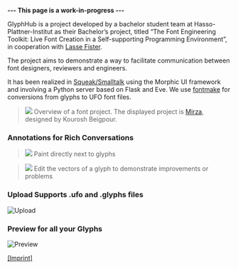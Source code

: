 **--- This page is a work-in-progress ---**

GlyphHub is a project developed by a bachelor student team at Hasso-Plattner-Institut as their Bachelor’s project, titled “The Font Engineering Toolkit: Live Font Creation in a Self-supporting Programming Environment”, in cooperation with [Lasse Fister](http://graphicore.de/en).

The project aims to demonstrate a way to facilitate communication between font designers, reviewers and engineers.

It has been realized in [Squeak/Smalltalk](https://squeak.org/) using the Morphic UI framework and involving a Python server based on Flask and Eve. We use [fontmake](https://github.com/googlei18n/fontmake) for conversions from glyphs to UFO font files.

> ![](https://github.com/hpi-swa-lab/GlyphHub/blob/gh-pages/images/overview-preview.png?raw=true)
> Overview of a font project. The displayed project is [Mirza](https://github.com/Tarobish/Mirza), designed by Kourosh Beigpour.

### Annotations for Rich Conversations

> ![](https://github.com/hpi-swa-lab/GlyphHub/blob/gh-pages/images/annotate-paint.png?raw=true)
> Paint directly next to glyphs

> ![](https://github.com/hpi-swa-lab/GlyphHub/blob/gh-pages/images/annotate-vectors-small.png?raw=true)
> Edit the vectors of a glyph to demonstrate improvements or problems

### Upload Supports .ufo and .glyphs files
![Upload](https://github.com/hpi-swa-lab/GlyphHub/blob/gh-pages/images/upload.png?raw=true)

### Preview for all your Glyphs
![Preview](https://github.com/hpi-swa-lab/GlyphHub/blob/gh-pages/images/overview-allglyphs.png?raw=true)

[[Imprint]](https://www.hpi.uni-potsdam.de/hirschfeld/imprint/)
